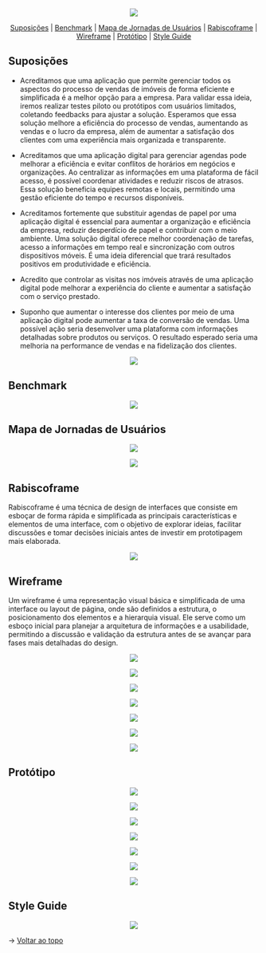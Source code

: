 <br id="topo">

<p align="center"> <img src="./img/BannerPI3s.png" /></p>

<p align="center">
    <a href="#Suposicoes">Suposições</a>  |
    <a href="#Benchmark">Benchmark</a>  |
    <a href="#MapaJornada">Mapa de Jornadas de Usuários</a>  |
    <a href="#Rabiscoframe">Rabiscoframe</a>  |
    <a href="#Wireframe">Wireframe</a>  |  
    <a href="#Protótipo">Protótipo</a>  |  
    <a href="#StyleGuide">Style Guide</a>
</p>

<span id="Suposicoes">

## Suposições

- Acreditamos que uma aplicação que permite gerenciar todos os aspectos do processo de vendas de imóveis de forma eficiente e simplificada é a melhor opção para a empresa. Para validar essa ideia, iremos realizar testes piloto ou protótipos com usuários limitados, coletando feedbacks para ajustar a solução. Esperamos que essa solução melhore a eficiência do processo de vendas, aumentando as vendas e o lucro da empresa, além de aumentar a satisfação dos clientes com uma experiência mais organizada e transparente.

- Acreditamos que uma aplicação digital para gerenciar agendas pode melhorar a eficiência e evitar conflitos de horários em negócios e organizações. Ao centralizar as informações em uma plataforma de fácil acesso, é possível coordenar atividades e reduzir riscos de atrasos. Essa solução beneficia equipes remotas e locais, permitindo uma gestão eficiente do tempo e recursos disponíveis.

- Acreditamos fortemente que substituir agendas de papel por uma aplicação digital é essencial para aumentar a organização e eficiência da empresa, reduzir desperdício de papel e contribuir com o meio ambiente. Uma solução digital oferece melhor coordenação de tarefas, acesso a informações em tempo real e sincronização com outros dispositivos móveis. É uma ideia diferencial que trará resultados positivos em produtividade e eficiência.


- Acredito que controlar as visitas nos imóveis através de uma aplicação digital pode melhorar a experiência do cliente e aumentar a satisfação com o serviço prestado.

- Suponho que aumentar o interesse dos clientes por meio de uma aplicação digital pode aumentar a taxa de conversão de vendas. Uma possível ação seria desenvolver uma plataforma com informações detalhadas sobre produtos ou serviços. O resultado esperado seria uma melhoria na performance de vendas e na fidelização dos clientes.


<p align="center"> <img src="./img/Suposicoes.png" /></p> 

<span id="Benchmark">

## Benchmark

<p align="center"> <img src="./img/Benchmark.png" /></p> 

<span id="MapaJornada">

## Mapa de Jornadas de Usuários

<p align="center"> <img src="./img/MapaJornada1-2.png" /></p> 
<p align="center"> <img src="./img/MapaJornada2-2.png" /></p> 

<span id="Rabiscoframe">

## Rabiscoframe

Rabiscoframe é uma técnica de design de interfaces que consiste em esboçar de forma rápida e simplificada as principais características e elementos de uma interface, com o objetivo de explorar ideias, facilitar discussões e tomar decisões iniciais antes de investir em prototipagem mais elaborada.

<p align="center"> <img src="./img/Rabiscoframe.jpg" /></p> 

<span id="Wireframe">

## Wireframe

Um wireframe é uma representação visual básica e simplificada de uma interface ou layout de página, onde são definidos a estrutura, o posicionamento dos elementos e a hierarquia visual. Ele serve como um esboço inicial para planejar a arquitetura de informações e a usabilidade, permitindo a discussão e validação da estrutura antes de se avançar para fases mais detalhadas do design.

<p align="center"> <img src="./img/wireframe/WireframeLoginCliente.png" /></p> 
<p align="center"> <img src="./img/wireframe/WireframeInicio.png" /></p> 
<p align="center"> <img src="./img/wireframe/WireframeIm%C3%B3vel.png" /></p> 
<p align="center"> <img src="./img/wireframe/WireframeCadastroDeIm%C3%B3vel.png" /></p> 
<p align="center"> <img src="./img/wireframe/WireframeCadastroDeUsu%C3%A1rio.png" /></p> 
<p align="center"> <img src="./img/wireframe/WireframePaginaDoCliente.png" /></p> 
<p align="center"> <img src="./img/wireframe/WireframePaginaDoCorretor.png" /></p> 

<span id="Protótipo">

## Protótipo

<p align="center"> <img src="./img/prototipo/Prototipo%20Login%20Cliente.png" /></p> 
<p align="center"> <img src="./img/prototipo/PrototipoInicio.png" /></p> 
<p align="center"> <img src="./img/prototipo/PrototipoImovel.png" /></p> 
<p align="center"> <img src="./img/prototipo/PrototipoCadastroDeImovel.png" /></p> 
<p align="center"> <img src="./img/prototipo/PrototipoCadastroDeUsuario.png" /></p> 
<p align="center"> <img src="./img/prototipo/PrototipoPaginaDoCliente.png" /></p> 
<p align="center"> <img src="./img/prototipo/PrototipoPaginaDoCorretor.png" /></p> 

<span id="StyleGuide">

## Style Guide

<p align="center"> <img src="./img/StyleGuide.png" /></p>    

→ [Voltar ao topo](#topo)
